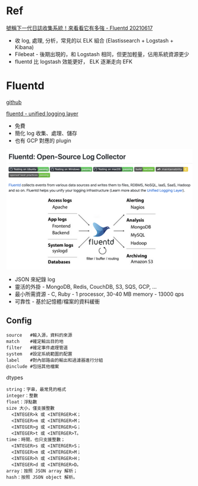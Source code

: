 # Ref

[號稱下一代日誌收集系統！來看看它有多強 - Fluentd 20210617](https://www.gushiciku.cn/pl/gGw5/zh-tw)

* 收 log, 處理, 分析，常見的以 ELK 組合 (Elastissearch + Logstash + Kibana)
* Filebeat - 後期出現的，和 Logstash 相同，但更加輕量，佔用系統資源更少
* fluentd 比 logstash 效能更好， ELK 逐漸走向 EFK

# Fluentd

[github](https://github.com/fluent/fluentd)

[fluentd - unified logging layer](https://www.fluentd.org/)

* 免費
* 簡化 log 收集、處理、儲存
* 也有 GCP 對應的 plugin

<img src='./assets/di_1.png'></img>

* JSON 來紀錄 log
* 靈活的外掛 - MongoDB, Redis, CouchDB, S3, SQS, GCP, ...
* 最小所需資源 - C, Ruby - 1 processor, 30-40 MB memory - 13000 qps
* 可靠性 - 基於記憶體/檔案的資料緩衝

## Config

```
source   #輸入源，資料的來源
match    #確定輸出目的地
filter   #確定事件處理管道
system   #設定系統範圍的配置 
label    #對內部路由的輸出和過濾器進行分組  
@include #包括其他檔案
```

dtypes

```
string：字串，最常見的格式
integer：整數
float：浮點數
size 大小，僅支援整數
  <INTEGER>k 或 <INTERGER>K；
  <INTEGER>m 或 <INTERGER>M；
  <INTEGER>g 或 <INTERGER>G；
  <INTEGER>t 或 <INTERGER>T。
time：時間，也只支援整數；
  <INTEGER>s 或 <INTERGER>S；
  <INTEGER>m 或 <INTERGER>M；
  <INTEGER>h 或 <INTERGER>H；
  <INTEGER>d 或 <INTERGER>D。
array：按照 JSON array 解析；
hash：按照 JSON object 解析。
```

